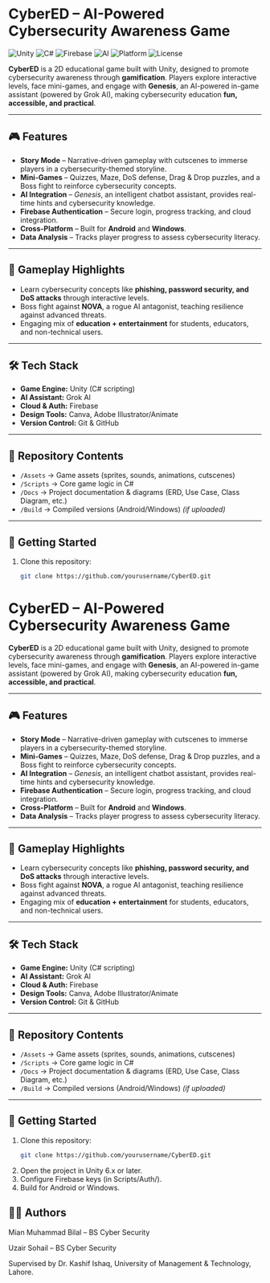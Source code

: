# CyberED – AI-Powered Cybersecurity Awareness Game  

![Unity](https://img.shields.io/badge/Engine-Unity-000000?logo=unity&logoColor=white)
![C#](https://img.shields.io/badge/Code-C%23-239120?logo=c-sharp&logoColor=white)
![Firebase](https://img.shields.io/badge/Backend-Firebase-FFCA28?logo=firebase&logoColor=black)
![AI](https://img.shields.io/badge/AI-Grok_AI-blueviolet?logo=OpenAI&logoColor=white)
![Platform](https://img.shields.io/badge/Platform-Android%20%7C%20Windows-3DDC84?logo=android&logoColor=white)
![License](https://img.shields.io/badge/License-Academic-lightgrey)

**CyberED** is a 2D educational game built with Unity, designed to promote cybersecurity awareness through **gamification**. Players explore interactive levels, face mini-games, and engage with **Genesis**, an AI-powered in-game assistant (powered by Grok AI), making cybersecurity education **fun, accessible, and practical**.  

---

## 🎮 Features  
- **Story Mode** – Narrative-driven gameplay with cutscenes to immerse players in a cybersecurity-themed storyline.  
- **Mini-Games** – Quizzes, Maze, DoS defense, Drag & Drop puzzles, and a Boss fight to reinforce cybersecurity concepts.  
- **AI Integration** – *Genesis*, an intelligent chatbot assistant, provides real-time hints and cybersecurity knowledge.  
- **Firebase Authentication** – Secure login, progress tracking, and cloud integration.  
- **Cross-Platform** – Built for **Android** and **Windows**.  
- **Data Analysis** – Tracks player progress to assess cybersecurity literacy.  

---

## 🧩 Gameplay Highlights  
- Learn cybersecurity concepts like **phishing, password security, and DoS attacks** through interactive levels.  
- Boss fight against **NOVA**, a rogue AI antagonist, teaching resilience against advanced threats.  
- Engaging mix of **education + entertainment** for students, educators, and non-technical users.  

---

## 🛠️ Tech Stack  
- **Game Engine:** Unity (C# scripting)  
- **AI Assistant:** Grok AI  
- **Cloud & Auth:** Firebase  
- **Design Tools:** Canva, Adobe Illustrator/Animate  
- **Version Control:** Git & GitHub  

---

## 📂 Repository Contents  
- `/Assets` → Game assets (sprites, sounds, animations, cutscenes)  
- `/Scripts` → Core game logic in C#  
- `/Docs` → Project documentation & diagrams (ERD, Use Case, Class Diagram, etc.)  
- `/Build` → Compiled versions (Android/Windows) *(if uploaded)*  

---

## 🚀 Getting Started  
1. Clone this repository:  
   ```bash
   git clone https://github.com/yourusername/CyberED.git


# CyberED – AI-Powered Cybersecurity Awareness Game  

**CyberED** is a 2D educational game built with Unity, designed to promote cybersecurity awareness through **gamification**. Players explore interactive levels, face mini-games, and engage with **Genesis**, an AI-powered in-game assistant (powered by Grok AI), making cybersecurity education **fun, accessible, and practical**.  

---

## 🎮 Features  
- **Story Mode** – Narrative-driven gameplay with cutscenes to immerse players in a cybersecurity-themed storyline.  
- **Mini-Games** – Quizzes, Maze, DoS defense, Drag & Drop puzzles, and a Boss fight to reinforce cybersecurity concepts.  
- **AI Integration** – *Genesis*, an intelligent chatbot assistant, provides real-time hints and cybersecurity knowledge.  
- **Firebase Authentication** – Secure login, progress tracking, and cloud integration.  
- **Cross-Platform** – Built for **Android** and **Windows**.  
- **Data Analysis** – Tracks player progress to assess cybersecurity literacy.  

---

## 🧩 Gameplay Highlights  
- Learn cybersecurity concepts like **phishing, password security, and DoS attacks** through interactive levels.  
- Boss fight against **NOVA**, a rogue AI antagonist, teaching resilience against advanced threats.  
- Engaging mix of **education + entertainment** for students, educators, and non-technical users.  

---

## 🛠️ Tech Stack  
- **Game Engine:** Unity (C# scripting)  
- **AI Assistant:** Grok AI  
- **Cloud & Auth:** Firebase  
- **Design Tools:** Canva, Adobe Illustrator/Animate  
- **Version Control:** Git & GitHub  

---

## 📂 Repository Contents  
- `/Assets` → Game assets (sprites, sounds, animations, cutscenes)  
- `/Scripts` → Core game logic in C#  
- `/Docs` → Project documentation & diagrams (ERD, Use Case, Class Diagram, etc.)  
- `/Build` → Compiled versions (Android/Windows) *(if uploaded)*  

---

## 🚀 Getting Started  
1. Clone this repository:  
   ```bash
   git clone https://github.com/yourusername/CyberED.git
2. Open the project in Unity 6.x or later.
3. Configure Firebase keys (in Scripts/Auth/).
4. Build for Android or Windows.

## 👨‍💻 Authors

Mian Muhammad Bilal – BS Cyber Security

Uzair Sohail – BS Cyber Security

Supervised by Dr. Kashif Ishaq, University of Management & Technology, Lahore.
